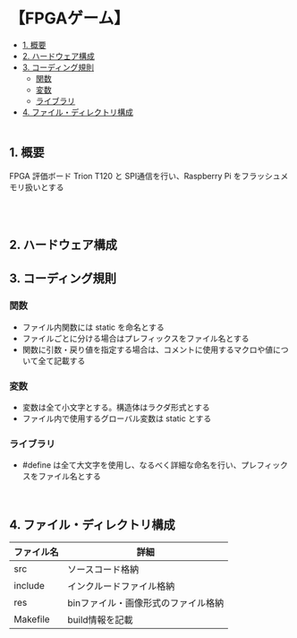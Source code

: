 <h1>【FPGAゲーム】</h1>

- [1. 概要](#1-概要)
- [2. ハードウェア構成](#2-ハードウェア構成)
- [3. コーディング規則](#3-コーディング規則)
	- [関数](#関数)
	- [変数](#変数)
	- [ライブラリ](#ライブラリ)
- [4. ファイル・ディレクトリ構成](#4-ファイルディレクトリ構成)
</br></br>

## 1. 概要
FPGA 評価ボード Trion T120 と SPI通信を行い、Raspberry Pi をフラッシュメモリ扱いとする</br>

</br>
<!-- ![](res/IMG_3552.jpg) -->
</br>

## 2. ハードウェア構成
<!-- ![](res/回路図.pdf) -->

## 3. コーディング規則
### 関数
- ファイル内関数には static を命名とする</br>
- ファイルごとに分ける場合はプレフィックスをファイル名とする</br>
- 関数に引数・戻り値を指定する場合は、コメントに使用するマクロや値について全て記載する</br>
### 変数
- 変数は全て小文字とする。構造体はラクダ形式とする</br>
- ファイル内で使用するグローバル変数は static とする</br>

### ライブラリ
- #define は全て大文字を使用し、なるべく詳細な命名を行い、プレフィックスをファイル名とする</br>
</br>

## 4. ファイル・ディレクトリ構成
ファイル名 | 詳細
-|-
src | ソースコード格納
include | インクルードファイル格納
res | binファイル・画像形式のファイル格納
Makefile | build情報を記載

</br>
